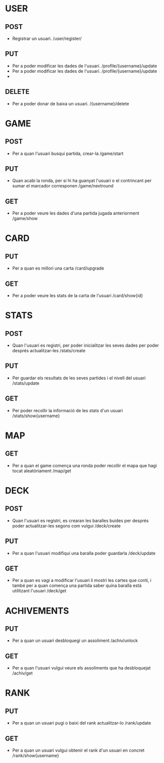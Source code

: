 # USER
## POST
  - Registrar un usuari. /user/register/
## PUT 
  - Per a poder modificar les dades de l'usuari. /profile/{username}/update
  - Per a poder modificar les dades de l'usuari. /profile/{username}/update
  - 
## DELETE
  - Per a poder donar de baixa un usuari. /{username}/delete

# GAME
## POST
  - Per a quan l'usuari busqui partida, crear-la /game/start
## PUT
  - Quan acabi la ronda, per si hi ha guanyat l'usuari o el contrincant per sumar el marcador corresponen /game/nextround

## GET
  - Per a poder veure les dades d'una partida jugada anteriorment /game/show

# CARD
## PUT
  - Per a quan es millori una carta /card/upgrade

## GET
  - Per a poder veure les stats de la carta de l'usuari /card/show{id}


# STATS
## POST
  - Quan l'usuari es registri, per poder inicialitzar les seves dades per poder després actualitzar-les /stats/create

## PUT
  - Per guardar els resultats de les seves partides i el nivell del usuari /stats/update

## GET
  - Per poder recollir la informació de les stats d'un usuari /stats/show{username}

# MAP
## GET
  - Per a quan el game comença una ronda poder recollir el mapa que hagi tocat aleatòriament /map/get

# DECK
## POST
  - Quan l'usuari es registri, es crearan les baralles buides per després poder actualitzar-les segons com vulgui /deck/create

## PUT
  - Per a quan l'usuari modifiqui una baralla poder guardarla /deck/update

## GET
  - Per a quan es vagi a modificar l'usuari li mostri les cartes que conti, i també per a quan comença una partida saber quina baralla està utilitzant l'usuari /deck/get

# ACHIVEMENTS

## PUT
  - Per a quan un usuari desbloquegi un assoliment /achiv/unlock

## GET
  - Per a quan l'usuari vulgui veure els assoliments que ha desbloquejat /achiv/get

# RANK
## PUT
  - Per a quan un usuari pugi o baixi del rank actualitzar-lo /rank/update

## GET
  - Per a quan un usuari vulgui obtenir el rank d'un usuari en concret /rank/show{username}
